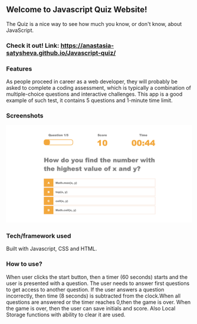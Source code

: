 ## Welcome to Javascript Quiz Website!
The Quiz is a nice way to see how much you know, or don't know, about JavaScript.

### Check it out! Link: https://anastasia-satysheva.github.io/Javascript-quiz/

### Features
As people proceed in career as a web developer, they will probably be asked to complete a coding assessment, which is typically a combination of multiple-choice questions and interactive challenges. This app is a good example of such test, it contains 5 questions and 1-minute time limit.

### Screenshots
<img src="./Screen Shot 2020-01-26 at 11.00.25 PM.png">

### Tech/framework used
Built with Javascript, CSS and HTML.

### How to use?
When user clicks the start button, then a timer (60 seconds) starts and the user is presented with a question. The user needs to answer first questions to get access to another question. If the user answers a question incorrectly, then time (8 seconds) is subtracted from the clock.When all questions are answered or the timer reaches 0,then the game is over. When the game is over, then the user can save initials and score. Also Local Storage functions with ability to clear it are used.


